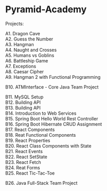# Pyramid-Academy

Projects:

A1. Dragon Cave\
A2. Guess the Number\
A3. Hangman\
A4. Naught and Crosses\
A5. Humans vs Goblins\
A6. Battleship Game\
A7. Exceptions\
A8. Caesar Cipher\
A9. Hangman 2 with Functional Programming

B10. ATMInterface - Core Java Team Project

B11. MySQL Setup\
B12. Building API\
B13. Building API\
B14. Introduction to Web Services\
B15. Spring Boot Hello World Rest Controller\
B16. Spring Boot Hibernate CRUD Assignment\
B17. React Components\
B18. Reat Functional Components\
B19. React Properties\
B20. React Class Components with State\
B21. React Events\
B22. React SetState\
B23. React Fetch\
B24. Reat Forms\
B25. React Tic-Tac-Toe

B26. Java Full-Stack Team Project

